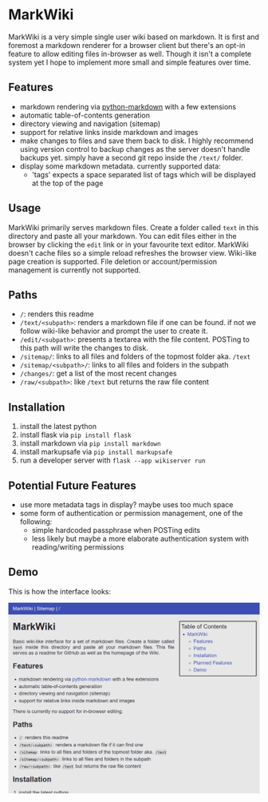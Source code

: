 # MarkWiki
MarkWiki is a very simple single user wiki based on markdown. It is first and foremost a markdown renderer for a browser client but there's an opt-in feature to allow editing files in-browser as well. Though it isn't a complete system yet I hope to implement more small and simple features over time. 

## Features
- markdown rendering via [python-markdown](https://python-markdown.github.io/) with a few extensions
- automatic table-of-contents generation
- directory viewing and navigation (sitemap)
- support for relative links inside markdown and images
- make changes to files and save them back to disk. I highly recommend using version control to backup changes as the server doesn't handle backups yet. simply have a second git repo inside the `/text/` folder.
- display some markdown metadata. currently supported data:
    - 'tags' expects a space separated list of tags which will be displayed at the top of the page 

## Usage
MarkWiki primarily serves markdown files. Create a folder called `text` in this directory and paste all your markdown. You can edit files either in the browser by clicking the `edit` link or in your favourite text editor. MarkWiki doesn't cache files so a simple reload refreshes the browser view. Wiki-like page creation is supported. File deletion or account/permission management is currently not supported.

## Paths
- `/`: renders this readme
- `/text/<subpath>`: renders a markdown file if one can be found. if not we follow wiki-like behavior and prompt the user to create it.
- `/edit/<subpath>`: presents a textarea with the file content. POSTing to this path will write the changes to disk.
- `/sitemap/`: links to all files and folders of the topmost folder aka. `/text`
- `/sitemap/<subpath>/`: links to all files and folders in the subpath
- `/changes/`: get a list of the most recent changes
- `/raw/<subpath>`: like `/text` but returns the raw file content

## Installation
1. install the latest python
2. install flask via `pip install flask`
3. install markdown via `pip install markdown`
4. install markupsafe via `pip install markupsafe`
5. run a developer server with `flask --app wikiserver run`

## Potential Future Features
- use more metadata tags in display? maybe uses too much space
- some form of authentication or permission management, one of the following:
    - simple hardcoded passphrase when POSTing edits
    - less likely but maybe a more elaborate authentication system with reading/writing permissions

## Demo
This is how the interface looks:

![img](static/demo.png)
